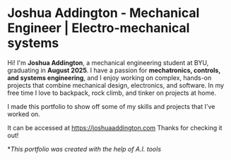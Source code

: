 # Joshua Addington - Mechanical Engineer | Electro-mechanical systems 

Hi! I'm **Joshua Addington**, a mechanical engineering student at BYU, graduating in **August 2025**. I have a passion for **mechatronics, controls, and systems engineering**, and I enjoy working on complex, hands-on projects that combine mechanical design, electronics, and software. In my free time I love to backpack, rock climb, and tinker on projects at home.

I made this portfolio to show off some of my skills and projects that I've worked on.

It can be accessed at https://joshuaaddington.com
Thanks for checking it out!

\**This portfolio was created with the help of A.I. tools*

